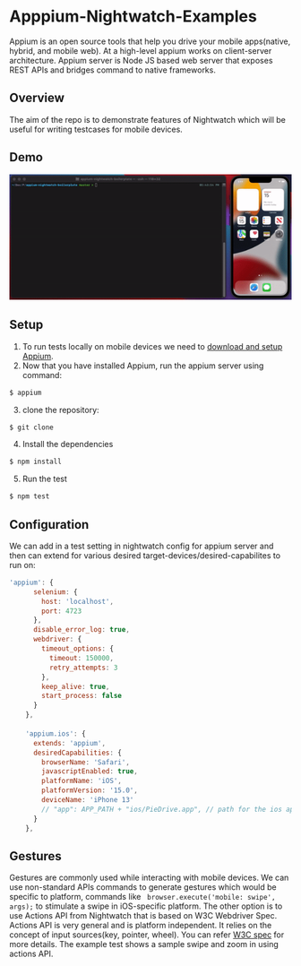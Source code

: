 # Apppium-Nightwatch-Examples
Appium is an open source tools that help you drive your mobile apps(native, hybrid, and mobile web). At a high-level appium works on client-server architecture. 
Appium server is Node JS based web server that exposes REST APIs and bridges command to native frameworks.
## Overview
The aim of the repo is to demonstrate features of Nightwatch which will be useful for writing testcases for mobile devices.

## Demo

![iPhone Nightwatch Session](.github/assets/demo.gif)

## Setup

1. To run tests locally on mobile devices we need to [download and setup Appium](https://appium.io/docs/en/about-appium/getting-started/?lang=en#installing-appium). 
2. Now that you have installed Appium, run the appium server using command:
```sh
$ appium
```
3. clone the repository:
```sh
$ git clone 
```
4. Install the dependencies
```sh
$ npm install
```
5. Run the test
```sh
$ npm test
```


## Configuration

We can add in a test setting in nightwatch config for appium server and then can extend for various desired target-devices/desired-capabilites to run on:

```js
'appium': {
      selenium: {
        host: 'localhost',
        port: 4723
      },
      disable_error_log: true,
      webdriver: {
        timeout_options: {
          timeout: 150000,
          retry_attempts: 3
        },
        keep_alive: true,
        start_process: false
      }
    },
    
    'appium.ios': {
      extends: 'appium',
      desiredCapabilities: {
        browserName: 'Safari',
        javascriptEnabled: true,
        platformName: 'iOS',
        platformVersion: '15.0',
        deviceName: 'iPhone 13'
        // "app": APP_PATH + "ios/PieDrive.app", // path for the ios app you want to test
      }
    },
```

## Gestures
 Gestures are commonly used while interacting with mobile devices. We can use non-standard APIs commands to generate gestures which would be specific to platform, commands like ` browser.execute('mobile: swipe', args);` to stimulate a swipe in iOS-specific platform. The other option is to use Actions API from Nightwatch that is based on W3C Webdriver Spec. Actions API is very general and is platform independent. It relies on the concept of input sources(key, pointer, wheel). You can refer [W3C spec](https://www.w3.org/TR/webdriver/#actions) for more details. The example test shows a sample swipe and zoom in using actions API.
